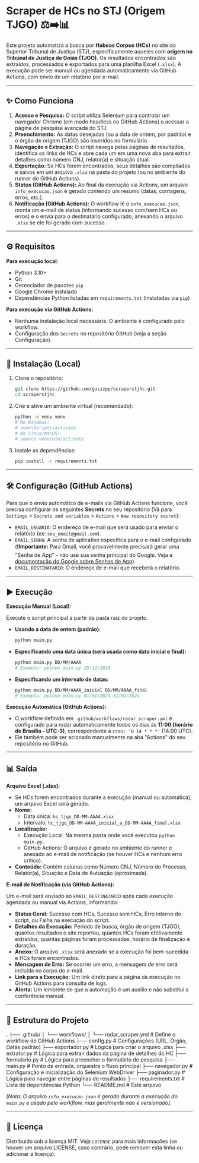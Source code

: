 # Scraper de HCs no STJ (Origem TJGO) ⚖️➡️📊

Este projeto automatiza a busca por **Habeas Corpus (HCs)** no site do Superior Tribunal de Justiça (STJ), especificamente aqueles com **origem no Tribunal de Justiça de Goiás (TJGO)**. Os resultados encontrados são extraídos, processados e exportados para uma planilha Excel (`.xlsx`). A execução pode ser manual ou agendada automaticamente via GitHub Actions, com envio de um relatório por e-mail.

---

## ✨ Como Funciona

1.  **Acesso e Pesquisa:** O script utiliza Selenium para controlar um navegador Chrome (em modo headless no GitHub Actions) e acessar a página de pesquisa avançada do STJ.
2.  **Preenchimento:** As datas desejadas (ou a data de ontem, por padrão) e o órgão de origem (TJGO) são inseridos no formulário.
3.  **Navegação e Extração:** O script navega pelas páginas de resultados, identifica os links de HCs e abre cada um em uma nova aba para extrair detalhes como número CNJ, relator(a) e situação atual.
4.  **Exportação:** Se HCs forem encontrados, seus detalhes são compilados e salvos em um arquivo `.xlsx` na pasta do projeto (ou no ambiente do runner do GitHub Actions).
5.  **Status (GitHub Actions):** Ao final da execução via Actions, um arquivo `info_execucao.json` é gerado contendo um resumo (datas, contagens, erros, etc.).
6.  **Notificação (GitHub Actions):** O workflow lê o `info_execucao.json`, monta um e-mail de status (informando sucesso com/sem HCs ou erros) e o envia para o destinatário configurado, anexando o arquivo `.xlsx` se ele foi gerado com sucesso.

---

## ⚙️ Requisitos

**Para execução local:**

*   Python 3.10+
*   Git
*   Gerenciador de pacotes `pip`
*   Google Chrome instalado
*   Dependências Python listadas em `requirements.txt` (instaladas via `pip`)

**Para execução via GitHub Actions:**

*   Nenhuma instalação local necessária. O ambiente é configurado pelo workflow.
*   Configuração dos `Secrets` no repositório GitHub (veja a seção Configuração).

---

## 🔧 Instalação (Local)

1.  Clone o repositório:
    ```bash
    git clone https://github.com/guszzpp/scraperstjhc.git
    cd scraperstjhc
    ```

2.  Crie e ative um ambiente virtual (recomendado):
    ```bash
    python -m venv venv
    # No Windows:
    # venv\Scripts\activate
    # No Linux/macOS:
    # source venv/bin/activate
    ```

3.  Instale as dependências:
    ```bash
    pip install -r requirements.txt
    ```

---

## 🛠️ Configuração (GitHub Actions)

Para que o envio automático de e-mails via GitHub Actions funcione, você precisa configurar os seguintes **Secrets** no seu repositório (Vá para `Settings` > `Secrets and variables` > `Actions` > `New repository secret`):

*   `EMAIL_USUARIO`: O endereço de e-mail que será usado para enviar o relatório (ex: `seu_email@gmail.com`).
*   `EMAIL_SENHA`: A senha de aplicativo específica para o e-mail configurado (❗️**Importante:** Para Gmail, você provavelmente precisará gerar uma "Senha de App" - não use sua senha principal do Google. Veja a [documentação do Google sobre Senhas de App](https://support.google.com/accounts/answer/185833)).
*   `EMAIL_DESTINATARIO`: O endereço de e-mail que receberá o relatório.

---

## ▶️ Execução

**Execução Manual (Local):**

Execute o script principal a partir da pasta raiz do projeto.

*   **Usando a data de ontem (padrão):**
    ```bash
    python main.py
    ```

*   **Especificando uma data única (será usada como data inicial e final):**
    ```bash
    python main.py DD/MM/AAAA
    # Exemplo: python main.py 25/12/2023
    ```

*   **Especificando um intervalo de datas:**
    ```bash
    python main.py DD/MM/AAAA_inicial DD/MM/AAAA_final
    # Exemplo: python main.py 01/01/2024 31/01/2024
    ```

**Execução Automática (GitHub Actions):**

*   O workflow definido em `.github/workflows/rodar_scraper.yml` é configurado para rodar automaticamente todos os dias às **11:00 (horário de Brasília - UTC-3)**, correspondente a `cron: '0 14 * * *'` (14:00 UTC).
*   Ele também pode ser acionado manualmente na aba "Actions" do seu repositório no GitHub.

---

## 📊 Saída

**Arquivo Excel (.xlsx):**

*   Se HCs forem encontrados durante a execução (manual ou automática), um arquivo Excel será gerado.
*   **Nome:**
    *   Data única: `hc_tjgo_DD-MM-AAAA.xlsx`
    *   Intervalo: `hc_tjgo_DD-MM-AAAA_inicial_a_DD-MM-AAAA_final.xlsx`
*   **Localização:**
    *   Execução Local: Na mesma pasta onde você executou `python main.py`.
    *   GitHub Actions: O arquivo é gerado no ambiente do runner e anexado ao e-mail de notificação (se houver HCs e nenhum erro crítico).
*   **Conteúdo:** Contém colunas como Número CNJ, Número do Processo, Relator(a), Situação e Data de Autuação (aproximada).

**E-mail de Notificação (via GitHub Actions):**

Um e-mail será enviado ao `EMAIL_DESTINATARIO` após cada execução agendada ou manual via Actions, informando:

*   **Status Geral:** Sucesso com HCs, Sucesso sem HCs, Erro interno do script, ou Falha na execução do script.
*   **Detalhes da Execução:** Período de busca, órgão de origem (TJGO), quantos resultados o site reportou, quantos HCs foram efetivamente extraídos, quantas páginas foram processadas, horário de finalização e duração.
*   **Anexo:** O arquivo `.xlsx` será anexado se a execução foi bem-sucedida e HCs foram encontrados.
*   **Mensagem de Erro:** Se ocorrer um erro, a mensagem de erro será incluída no corpo do e-mail.
*   **Link para a Execução:** Um link direto para a página da execução no GitHub Actions para consulta de logs.
*   **Alerta:** Um lembrete de que a automação é um auxílio e não substitui a conferência manual.

---

## 📁 Estrutura do Projeto
.
├── .github/
│ └── workflows/
│ └── rodar_scraper.yml # Define o workflow do GitHub Actions
├── config.py # Configurações (URL, Órgão, Datas padrão)
├── exportador.py # Lógica para criar o arquivo .xlsx
├── extrator.py # Lógica para extrair dados da página de detalhes do HC
├── formulario.py # Lógica para preencher o formulário de pesquisa
├── main.py # Ponto de entrada, orquestra o fluxo principal
├── navegador.py # Configuração e inicialização do Selenium WebDriver
├── paginador.py # Lógica para navegar entre páginas de resultados
├── requirements.txt # Lista de dependências Python
└── README.md # Este arquivo


*(Nota: O arquivo `info_execucao.json` é gerado durante a execução do `main.py` e usado pelo workflow, mas geralmente não é versionado).*

---

## 📄 Licença

Distribuído sob a licença MIT. Veja `LICENSE` para mais informações (se houver um arquivo LICENSE, caso contrário, pode remover esta linha ou adicionar a licença).
